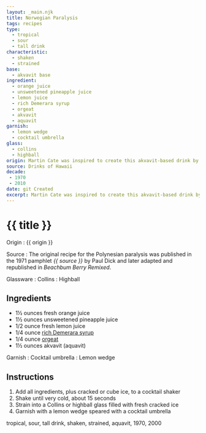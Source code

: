 ```yaml
---
layout: _main.njk
title: Norwegian Paralysis
tags: recipes
type:
  - tropical
  - sour
  - tall drink
characteristic:
  - shaken
  - strained
base:
  - akvavit base
ingredient:
  - orange juice
  - unsweetened pineapple juice
  - lemon juice
  - rich Demerara syrup
  - orgeat
  - akvavit
  - aquavit
garnish:
  - lemon wedge
  - cocktail umbrella
glass:
  - collins
  - highball
origin: Martin Cate was inspired to create this akvavit-based drink by the Polynesian paralysis.
source: Drinks of Hawaii
decade:
 - 1970
 - 2010
date: git Created
excerpt: Martin Cate was inspired to create this akvavit-based drink by the Polynesian paralysis.
---
```

<!-- markdownlint-disable MD025 -->
# {{ title }}
<!-- markdownlint-enable MD025 -->

Origin
  : {{ origin }}

Source
  : The original recipe for the Polynesian paralysis was published in the 1971 pamphlet <cite><span data-pagefind-filter="Source">{{ source }}</span></cite> by Paul Dick and later adapted and republished in <cite>Beachbum Berry Remixed</cite>.

Glassware
  : <span data-pagefind-filter="Glassware">Collins</span>
  : <span data-pagefind-filter="Glassware">Highball</span>

## Ingredients

* 1&frac12; ounces fresh orange juice
* 1&frac12; ounces unsweetened pineapple juice
* 1/2 ounce fresh lemon juice
* 1/4 ounce [rich Demerara syrup](/mixes/2-1-simple-syrup)
* 1/4 ounce [orgeat](/mixes/orgeat/)
* 1&frac12; ounces akvavit (aquavit)

Garnish
  : <span data-pagefind-filter="Garnish">Cocktail umbrella</span>
  : <span data-pagefind-filter="Garnish">Lemon wedge</span>

## Instructions

1. Add all ingredients, plus cracked or cube ice, to a cocktail shaker
2. Shake until very cold, about 15 seconds
3. Strain into a Collins or highball glass filled with fresh cracked ice
4. Garnish with a lemon wedge speared with a cocktail umbrella

<div
  class="sr-only"
  data-cat[0]="Drink"
  data-type[0]="Tropical"
  data-type[1]="Sour"
  data-type[2]="Tall drink"
  data-char[0]="Shaken"
  data-char[1]="Strained"
  data-base[0]="Akvavit"
  data-ingredient[0]="Orange juice"
  data-ingredient[1]="Pineapple juice, unsweetened"
  data-ingredient[2]="Lemon juice"
  data-ingredient[3]="Rich Demerara syrup"
  data-ingredient[4]="Orgeat"
  data-ingredient[5]="Akvavit"
  data-pantry[0]="Lemon wedge"
  data-juice[0]="Orange juice"
  data-juice[1]="Pineapple juice, unsweetened"
  data-juice[2]="Lemon juice"
  data-syrup[0]="Rich Demerara syrup"
  data-syrup[1]="Orgeat"
  data-liquor[0]="Akvavit"
  data-origin[0]="Martin Cate"
  data-decade[0]="1970"
  data-decade[1]="2000"
  data-pagefind-filter="
    Category[data-cat[0]],
    Type[data-type[0]],
    Type[data-type[1]],
    Type[data-type[2]],
    Characteristic[data-char[0]],
    Characteristic[data-char[1]],
    Base[data-base[0]],
    Ingredient[data-ingredient[0]],
    Ingredient[data-ingredient[1]],
    Ingredient[data-ingredient[2]],
    Ingredient[data-ingredient[3]],
    Ingredient[data-ingredient[4]],
    Ingredient[data-ingredient[5]],
    Pantry[data-pantry[0]],
    Juice[data-juice[0]],
    Juice[data-juice[1]],
    Juice[data-juice[2]],
    Syrup[data-syrup[0]],
    Syrup[data-syrup[1]],
    Liquor[data-liquor[0]],
    Origin[data-origin[0]],
    Decade[data-decade[0]],
    Decade[data-decade[1]]
  "
>
</div>

<div class="keywords" aria-hidden>tropical, sour, tall drink, shaken, strained, aquavit, 1970, 2000</div>
